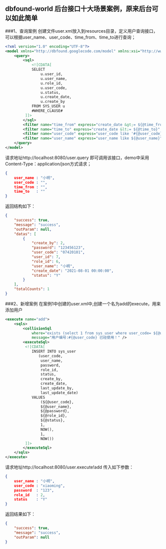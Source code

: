 ## dbfound-world 后台接口十大场景案例，原来后台可以如此简单
###1、查询案例
创建文件user.xml放入到resources目录，定义用户查询接口，可以根据user_name、user_code、time_from、time_to进行查询；
```xml
<?xml version="1.0" encoding="UTF-8"?>
<model xmlns="http://dbfound.googlecode.com/model" xmlns:xsi="http://www.w3.org/2001/XMLSchema-instance" xsi:schemaLocation="http://dbfound.googlecode.com/model https://raw.githubusercontent.com/nfwork/dbfound/master/tags/model.xsd">
    <query>
        <sql>
            <![CDATA[
			SELECT
				u.user_id,
				u.user_name,
				u.role_id,
				u.user_code,
				u.status,
				u.create_date,
				u.create_by
			FROM SYS_USER u
			#WHERE_CLAUSE#
		 ]]>
        </sql>
        <filter name="time_from" express="create_date &gt;= ${@time_from}" />
        <filter name="time_to" express="create_date &lt;= ${@time_to}" />
        <filter name="user_code" express="user_code like '#{@user_code}'" />
        <filter name="user_name" express="user_name like ${@user_name}" />
    </query>
</model>
```
请求地址http://localhost:8080/user.query 即可调用该接口，demo中采用Content-Type：application/json方式请求；
```json
{
	user_name : "小明",
	user_code : "",
	time_from : "",
	time_to   : ""
}
```
返回结构如下：
```json
{
    "success": true,
    "message": "success",
    "outParam": null,
    "datas": [
        {
            "create_by": 2,
            "password": "123456123",
            "user_code": "07420101",
            "user_id": 7,
            "role_id": 6,
            "user_name": "小明",
            "create_date": "2021-08-01 00:00:00",
            "status": "Y"
        }
    ],
    "totalCounts": 1
}
```

###2、新增案例
在案例1中创建的user.xml中,创建一个名为add的execute，用来添加用户
```xml
<execute name="add">
    <sqls>
        <collisionSql
            where="exists (select 1 from sys_user where user_code= ${@user_code})"
            message="用户编号:#{@user_code} 已经使用！" />
        <executeSql>
         <![CDATA[
            INSERT INTO sys_user
               (user_code,
                user_name,
                password,
                role_id,
                status,
                create_by,
                create_date,
                last_update_by,
                last_update_date)
            VALUES
                (${@user_code},
                ${@user_name},
                ${@password},
                ${@role_id},
                ${@status},
                1,
                NOW(),
                1,
                NOW())
         ]]>
        </executeSql>
    </sqls>
</execute>
```
请求地址http://localhost:8080/user.execute!add 传入如下参数：
```json
{
	user_name : "小明",
	user_code : "xiaoming",
	password  : "123",
	role_id   : 2,
	status    : "Y"
}
```
返回结果如下：
```json
{
    "success": true,
    "message": "success",
    "outParam": null
}
```